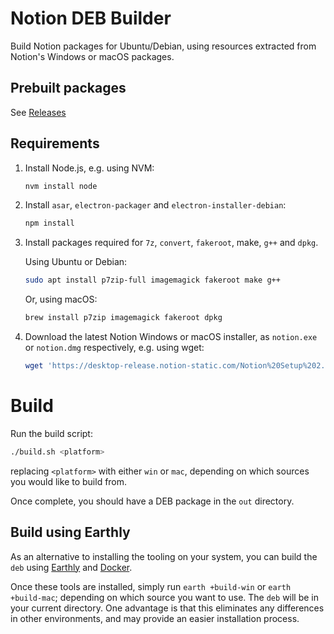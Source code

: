 # Notion DEB Builder

Build Notion packages for Ubuntu/Debian, using resources extracted from Notion's Windows or macOS packages.

## Prebuilt packages

See [Releases](https://github.com/davidbailey00/notion-deb-builder/releases)

## Requirements

1. Install Node.js, e.g. using NVM:

   ```sh
   nvm install node
   ```

2. Install `asar`, `electron-packager` and `electron-installer-debian`:

   ```sh
   npm install
   ```

3. Install packages required for `7z`, `convert`, `fakeroot`, make, `g++` and `dpkg`.

   Using Ubuntu or Debian:

   ```sh
   sudo apt install p7zip-full imagemagick fakeroot make g++
   ```

   Or, using macOS:

   ```sh
   brew install p7zip imagemagick fakeroot dpkg
   ```

4. Download the latest Notion Windows or macOS installer, as `notion.exe` or `notion.dmg` respectively, e.g. using wget:

   ```sh
   wget 'https://desktop-release.notion-static.com/Notion%20Setup%202.0.6.exe' -O notion.exe
   ```

# Build

Run the build script:

```sh
./build.sh <platform>
```

replacing `<platform>` with either `win` or `mac`, depending on which sources you would like to build from.

Once complete, you should have a DEB package in the `out` directory.

## Build using Earthly

As an alternative to installing the tooling on your system, you can build the `deb` using [Earthly](https://docs.earthly.dev/installation) and [Docker](https://docs.docker.com/get-docker/).

Once these tools are installed, simply run `earth +build-win` or `earth +build-mac`; depending on which source you want to use. The `deb` will be in your current directory. One advantage is that this eliminates any differences in other environments, and may provide an easier installation process.